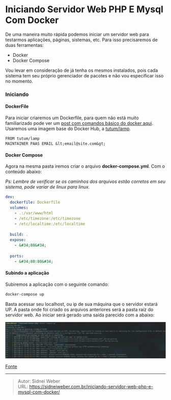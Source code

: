 # Iniciando Servidor Web PHP E Mysql Com Docker

De uma maneira muito rápida podemos iniciar um servidor web para testarmos aplicações, páginas, sistemas, etc. Para isso precisaremos de duas ferramentas:

  * Docker
  * Docker Compose

Vou levar em consideração de já tenha os mesmos instalados, pois cada sistema tem seu próprio gerenciador de pacotes e não vou especificar isso no momento.

### Iniciando

#### DockerFile

Para iniciar criaremos um Dockerfile, para quem não está muito familiarizado pode ver um [post com comandos básico do docker aqui](http://sidneiweber.com.br/comandos-basicos-docker/). Usaremos uma imagem base do Docker Hub, a [tutum/lamp](https://hub.docker.com/r/tutum/lamp/).

```docker
FROM tutum/lamp
MAINTAINER PAAS EMAIL &lt;email@site.com&gt;
```

#### Docker Compose

Agora na mesma pasta iremos criar o arquivo **docker-compose.yml**. Com o conteúdo abaixo:

_Ps: Lembre de verificar se os caminhos dos arquivos estão corretos em seu sistema, pode variar de linux para linux._

```yaml
dev:
  dockerfile: Dockerfile
  volumes:
    - .:/var/www/html
    - /etc/timezone:/etc/timezone
    - /etc/localtime:/etc/localtime
 
  build: .
  expose:
    - &#34;80&#34;
 
  ports:
    - &#34;80:80&#34;
```

#### Subindo a aplicação

Subiremos a aplicação com o seguinte comando:

```bash
docker-compose up
```

Basta acessar seu localhost, ou ip de sua máquina que o servidor estará UP. A pasta onde foi criado os arquivos anteriores será a pasta raíz do servidor web. Ao iniciar será gerado uma saída parecido com a abaixo:

![docker](/img/uploads/2017/05/Captura-de-tela_2017-05-31_13-34-26-1024x233.png) 

[Fonte](http://blog.locaweb.com.br/artigos/desenvolvimento-artigos/docker-php-em-5-minutos/)

---

> Autor: Sidnei Weber  
> URL: https://sidneiweber.com.br/iniciando-servidor-web-php-e-mysql-com-docker/  


